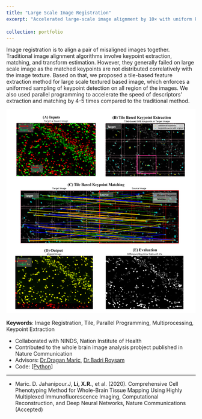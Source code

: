 ```yaml
---
title: "Large Scale Image Registration"
excerpt: "Accelerated large-scale image alignment by 10× with uniform keypoint control and multiprocessing <br/><img src='/figures/logo-align.png' width='400'>"

collection: portfolio
---
```


Image registration is to align a pair of misaligned images together. Traditional image alignment algorithms involve keypoint extraction, matching, and transform estimation. However, they generally failed on large scale image as the matched keypoints are not distributed correlatively with the image texture. Based on that, we proposed a tile-based feature extraction method for large scale textured based image, which enforces a uniformed sampling of keypoint detection on all region of the images. We also used parallel programming to accelerate the speed of descriptors' extraction and matching by 4-5 times compared to the traditional method.


<p align="center"><img src="/figures/registration.png"  width="550" class="inline"/></p>

**Keywords**: Image Registration, Tile, Parallel Programming, Multiprocessing, Keypoint Extraction

- Collaborated with NINDS, Nation Institute of Health
- Contributed to the whole brain image analysis probject published in Nature Communication
- Advisors: [Dr.Dragan Maric](https://dir.ninds.nih.gov/ninds/Faculty/Profile/dragan-maric.html), [Dr.Badri Roysam](http://www.ee.uh.edu/faculty/roysam) 
- Code: [[Python]](https://github.com/RoysamLab/whole_brain_analysis/blob/master/RECONSTRUCTION/registration.py)

---

* Maric. D. Jahanipour.J,  **Li, X.R.**, et al. (2020). Comprehensive Cell Phenotyping Method for Whole-Brain Tissue Mapping Using Highly Multiplexed Immunofluorescence Imaging, Computational Reconstruction, and Deep Neural Networks, Nature Communications (Accepted)

<!-- << [Back](../) -->
